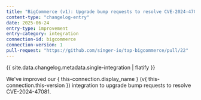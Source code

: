 ```yaml
---
title: "BigCommerce (v1): Upgrade bump requests to resolve CVE-2024-47081"
content-type: "changelog-entry"
date: 2025-06-24
entry-type: improvement
entry-category: integration
connection-id: bigcommerce
connection-version: 1
pull-request: "https://github.com/singer-io/tap-bigcommerce/pull/22"
---
```

{{ site.data.changelog.metadata.single-integration | flatify }}

We've improved our { this-connection.display_name } (v{ this-connection.this-version }) integration to upgrade bump requests to resolve CVE-2024-47081.
